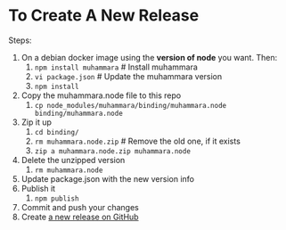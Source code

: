 # To Create A New Release

Steps:
1. On a debian docker image using the **version of node** you want. Then:
    1. `npm install muhammara` # Install muhammara
    1. `vi package.json` # Update the muhammara version
    1. `npm install`
1. Copy the muhammara.node file to this repo
    1. `cp node_modules/muhammara/binding/muhammara.node binding/muhammara.node`
1. Zip it up
    1. `cd binding/`
    1. `rm muhammara.node.zip` # Remove the old one, if it exists
    1. `zip a muhammara.node.zip muhammara.node`
1. Delete the unzipped version
    1. `rm muhammara.node`
1. Update package.json with the new version info
1. Publish it
    1. `npm publish`
1. Commit and push your changes
1. Create [a new release on GitHub](https://github.com/CherryCircle/lambda-muhammara/releases/new)
